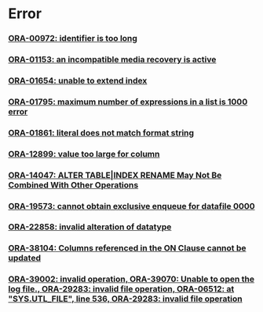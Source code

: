 Error
===

### [ORA-00972: identifier is too long](./Error/00972.md)
### [ORA-01153: an incompatible media recovery is active](./Error/01153.md)
### [ORA-01654: unable to extend index](./Error/01654.md)
### [ORA-01795: maximum number of expressions in a list is 1000 error](./Error/01795.md)
### [ORA-01861: literal does not match format string](./Error/01861.md)
### [ORA-12899: value too large for column](./Error/12899.md)
### [ORA-14047: ALTER TABLE|INDEX RENAME May Not Be Combined With Other Operations](./Error/14047.md)
### [ORA-19573: cannot obtain exclusive enqueue for datafile 0000](./Error/19573.md)
### [ORA-22858: invalid alteration of datatype](./Error/22858.md)
### [ORA-38104: Columns referenced in the ON Clause cannot be updated](./Error/38104.md)
### [ORA-39002: invalid operation, ORA-39070: Unable to open the log file., ORA-29283: invalid file operation, ORA-06512: at "SYS.UTL_FILE", line 536, ORA-29283: invalid file operation](./Error/expdp.md)

